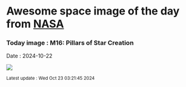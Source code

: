 
# Awesome space image of the day from [NASA](https://api.nasa.gov/)

### Today image : M16: Pillars of Star Creation
Date : 2024-10-22

![](https://apod.nasa.gov/apod/image/2410/M16_HubbleWebbPisano_960.jpg)

<small>Latest update : Wed Oct 23 03:21:45 2024</small>
        